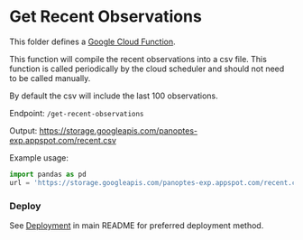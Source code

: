 Get Recent Observations
=======================

This folder defines a [Google Cloud Function](https://cloud.google.com/functions/).

This function will compile the recent observations into a csv file. This function is
called periodically by the cloud scheduler and should not need to be called manually.

By default the csv will include the last 100 observations.

Endpoint: `/get-recent-observations`

Output: https://storage.googleapis.com/panoptes-exp.appspot.com/recent.csv

Example usage:

```python
import pandas as pd
url = 'https://storage.googleapis.com/panoptes-exp.appspot.com/recent.csv'

```

### Deploy

See [Deployment](../README.md#deploy) in main README for preferred deployment method.
